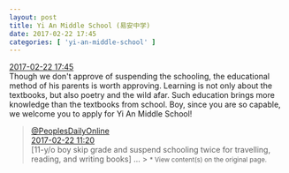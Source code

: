 ```yaml
---
layout: post
title: Yi An Middle School (易安中学)
date: 2017-02-22 17:45
categories: [ 'yi-an-middle-school' ]
---
```


<div class="weibo-info">
  <a href="http://weibo.com/6074218720/EwJo4ADl0">2017-02-22 17:45</a>
</div>
Though we don't approve of suspending the schooling, the educational method of his parents is worth approving. Learning is not only about the textbooks, but also poetry and the wild afar. Such education brings more knowledge than the textbooks from school. Boy, since you are so capable, we welcome you to apply for Yi An Middle School!

<!-- more -->

> <div class="weibo-post-name">
>   <a href="http://weibo.com/renminwang">@PeoplesDailyOnline</a>
> </div>
> <div class="weibo-info">
>   <a href="http://weibo.com/2286908003/EwGRMc6A4">2017-02-22 11:20</a>
> </div>  
> [11-y/o boy skip grade and suspend schooling twice for travelling, reading, and writing books] …  
> > <small>* View content(s) on the original page.</small>
